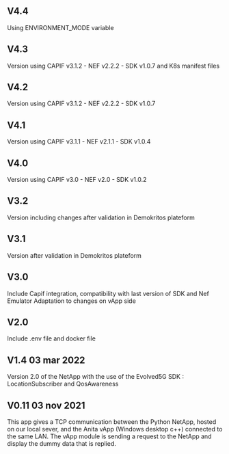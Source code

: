 V4.4
----
Using ENVIRONMENT_MODE variable

V4.3
----
Version using CAPIF v3.1.2 - NEF v2.2.2 - SDK v1.0.7 and K8s manifest files

V4.2
----
Version using CAPIF v3.1.2 - NEF v2.2.2 - SDK v1.0.7

V4.1
----
Version using CAPIF v3.1.1 - NEF v2.1.1 - SDK v1.0.4

V4.0
----
Version using CAPIF v3.0 - NEF v2.0 - SDK v1.0.2 

V3.2
----
Version including changes after validation in Demokritos plateform


V3.1
----
Version after validation in Demokritos plateform

V3.0
----
Include Capif integration, compatibility with last version of SDK and Nef Emulator
Adaptation to changes on vApp side

V2.0
----
Include .env file and docker file

V1.4 03 mar 2022
----------------
Version 2.0 of the NetApp with the use of the Evolved5G SDK : LocationSubscriber and QosAwareness


V0.11 03 nov 2021
-----------------
This app gives a TCP communication between the Python NetApp, hosted on our local sever, and the Anita vApp (Windows desktop c++) connected to the same LAN. The vApp module is sending a request to the NetApp and display the dummy data that is replied.
